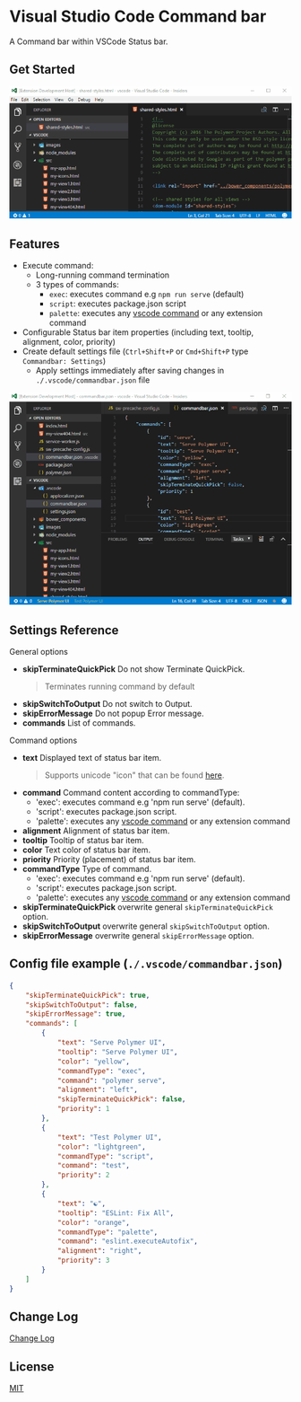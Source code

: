 # Visual Studio Code Command bar

A Command bar within VSCode Status bar.

## Get Started

[![Get Started](getstarted.gif)](getstarted.gif)

## Features

* Execute command:
	- Long-running command termination
	- 3 types of commands:
		* `exec`: executes command e.g `npm run serve` (default)
		* `script`: executes package.json script
		* `palette`: executes any [vscode command](https://code.visualstudio.com/docs/getstarted/keybindings#_default-keyboard-shortcuts) or any extension command
* Configurable Status bar item properties (including text, tooltip, alignment, color, priority)
* Create default settings file (`Ctrl+Shift+P` or `Cmd+Shift+P` type `Commandbar: Settings`)
	- Apply settings immediately after saving changes in `./.vscode/commandbar.json` file

[![Demo](demo.gif)](demo.gif)

## Settings Reference

General options
* **skipTerminateQuickPick** Do not show Terminate QuickPick.
	> Terminates running command by default
* **skipSwitchToOutput** Do not switch to Output.
* **skipErrorMessage** Do not popup Error message.
* **commands** List of commands.

Command options
* **text** Displayed text of status bar item.
	> Supports unicode "icon" that can be found [here](https://unicode-table.com/).
* **command** Command content according to commandType:
	- 'exec': executes command e.g 'npm run serve' (default).
	- 'script': executes package.json script.
	- 'palette': executes any [vscode command](https://code.visualstudio.com/docs/getstarted/keybindings#_default-keyboard-shortcuts) or any extension command
* **alignment** Alignment of status bar item.
* **tooltip** Tooltip of status bar item.
* **color** Text color of status bar item.
* **priority** Priority (placement) of status bar item.
* **commandType** Type of command.
	- 'exec': executes command e.g 'npm run serve' (default).
	- 'script': executes package.json script.
	- 'palette': executes any [vscode command](https://code.visualstudio.com/docs/getstarted/keybindings#_default-keyboard-shortcuts) or any extension command
* **skipTerminateQuickPick** overwrite general `skipTerminateQuickPick` option.
* **skipSwitchToOutput** overwrite general `skipSwitchToOutput` option.
* **skipErrorMessage** overwrite general `skipErrorMessage` option.

## Config file example (`./.vscode/commandbar.json`)

```json
{
	"skipTerminateQuickPick": true,
	"skipSwitchToOutput": false,
	"skipErrorMessage": true,
	"commands": [
		{
			"text": "Serve Polymer UI",
			"tooltip": "Serve Polymer UI",
			"color": "yellow",
			"commandType": "exec",
			"command": "polymer serve",
			"alignment": "left",
			"skipTerminateQuickPick": false,
			"priority": 1
		},
		{
			"text": "Test Polymer UI",
			"color": "lightgreen",
			"commandType": "script",
			"command": "test",
			"priority": 2
		},
		{
			"text": "☯",
			"tooltip": "ESLint: Fix All",
			"color": "orange",
			"commandType": "palette",
			"command": "eslint.executeAutofix",
			"alignment": "right",
			"priority": 3
		}
	]
}
```

## Change Log

[Change Log](CHANGELOG.md)

## License

[MIT](LICENSE.md)
